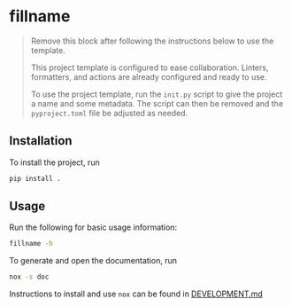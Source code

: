 # fillname

> Remove this block after following the instructions below to use the template.
>
> This project template is configured to ease collaboration. Linters,
> formatters, and actions are already configured and ready to use.
>
> To use the project template, run the `init.py` script to give the project a
> name and some metadata. The script can then be removed and the
> `pyproject.toml` file be adjusted as needed.

## Installation

To install the project, run

```bash
pip install .
```

## Usage

Run the following for basic usage information:

```bash
fillname -h
```

To generate and open the documentation, run

```bash
nox -s doc
```

Instructions to install and use `nox` can be found in
[DEVELOPMENT.md](./DEVELOPMENT.md)
